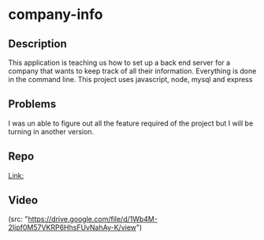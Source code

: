 # company-info
## Description
This application is teaching us how to set up a back end server for a company that wants to keep track of all their information. Everything is done in the command line.
This project uses javascript, node, mysql and express

## Problems
I was un able to figure out all the feature required of the project but I will be turning in another version.

## Repo
[Link:](src: "https://github.com/Hrzonca/company-info")

## Video
(src: "https://drive.google.com/file/d/1Wb4M-2Ijpf0M57VKRP6HhsFUvNahAy-K/view")


